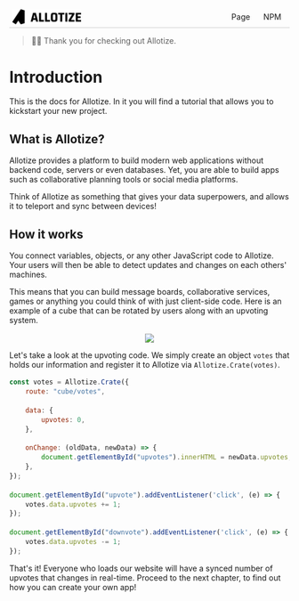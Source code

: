 <div style="display: flex; align-items: center; flex-direction: row; border-bottom: 2px solid #e3e3e3; padding: 1%; justify-content: space-between">
<img width="25%" src="./assets/logo.svg"></img>
<div>
    <a style="text-decoration: none; margin: 10px" href="https://allotize.com">Page</a>
    <a style="text-decoration: none; margin: 10px" href="https://www.npmjs.com/package/allotize-js">NPM</a>
</div>
</div>

> 🎉🎊 Thank you for checking out Allotize.

# Introduction
This is the docs for Allotize. In it you will find a tutorial that allows you
to kickstart your new project.

## What is Allotize?
Allotize provides a platform to build modern web applications
without backend code, servers or even databases.
Yet, you are able to build apps such as collaborative planning tools or social media platforms.

Think of Allotize as something that gives your data superpowers, and allows it to teleport and sync between devices!

## How it works
You connect variables, objects, or any other JavaScript code to Allotize.
Your users will then be able to detect updates and changes on each others' machines.

This means that you can build message boards, collaborative services, games or anything you could think of with just client-side code.
Here is an example of a cube that can be rotated by users along with an upvoting system.

<div align="center">
<img align="center" src="./assets/cubea.gif" >
</div>

Let's take a look at the upvoting code.
We simply create an object `votes` that holds our information and register it to Allotize via `Allotize.Crate(votes)`.

```JavaScript
const votes = Allotize.Crate({
    route: "cube/votes",

    data: {
        upvotes: 0,
    },

    onChange: (oldData, newData) => {
        document.getElementById("upvotes").innerHTML = newData.upvotes;
    },
});

document.getElementById("upvote").addEventListener('click', (e) => {
    votes.data.upvotes += 1;
});

document.getElementById("downvote").addEventListener('click', (e) => {
    votes.data.upvotes -= 1;
});
```

That's it! Everyone who loads our website will have a synced number of upvotes that changes in real-time.
Proceed to the next chapter, to find out how you can create your own app!
